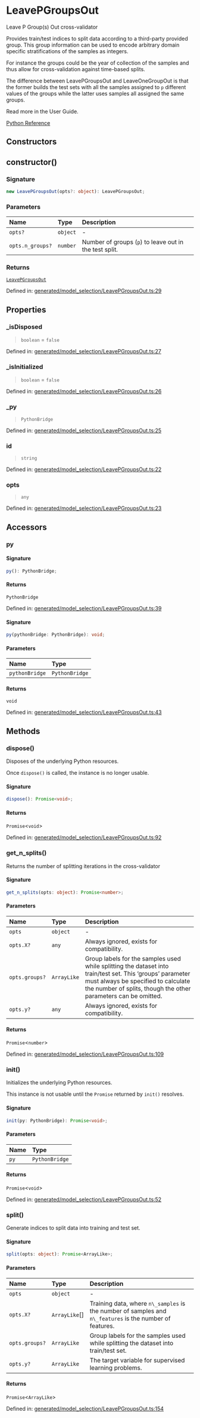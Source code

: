 # LeavePGroupsOut

Leave P Group(s) Out cross-validator

Provides train/test indices to split data according to a third-party provided group. This group information can be used to encode arbitrary domain specific stratifications of the samples as integers.

For instance the groups could be the year of collection of the samples and thus allow for cross-validation against time-based splits.

The difference between LeavePGroupsOut and LeaveOneGroupOut is that the former builds the test sets with all the samples assigned to `p` different values of the groups while the latter uses samples all assigned the same groups.

Read more in the User Guide.

[Python Reference](https://scikit-learn.org/stable/modules/generated/sklearn.model_selection.LeavePGroupsOut.html)

## Constructors

## constructor()

### Signature

```ts
new LeavePGroupsOut(opts?: object): LeavePGroupsOut;
```

### Parameters

| Name | Type | Description |
| :------ | :------ | :------ |
| `opts?` | `object` | - |
| `opts.n_groups?` | `number` | Number of groups (`p`) to leave out in the test split. |

### Returns

[`LeavePGroupsOut`](LeavePGroupsOut.md)

Defined in:  [generated/model\_selection/LeavePGroupsOut.ts:29](https://github.com/transitive-bullshit/scikit-learn-ts/blob/2fdf83f/packages/sklearn/src/generated/model_selection/LeavePGroupsOut.ts#L29)

## Properties

### \_isDisposed

> `boolean`  = `false`

Defined in:  [generated/model\_selection/LeavePGroupsOut.ts:27](https://github.com/transitive-bullshit/scikit-learn-ts/blob/2fdf83f/packages/sklearn/src/generated/model_selection/LeavePGroupsOut.ts#L27)

### \_isInitialized

> `boolean`  = `false`

Defined in:  [generated/model\_selection/LeavePGroupsOut.ts:26](https://github.com/transitive-bullshit/scikit-learn-ts/blob/2fdf83f/packages/sklearn/src/generated/model_selection/LeavePGroupsOut.ts#L26)

### \_py

> `PythonBridge`

Defined in:  [generated/model\_selection/LeavePGroupsOut.ts:25](https://github.com/transitive-bullshit/scikit-learn-ts/blob/2fdf83f/packages/sklearn/src/generated/model_selection/LeavePGroupsOut.ts#L25)

### id

> `string`

Defined in:  [generated/model\_selection/LeavePGroupsOut.ts:22](https://github.com/transitive-bullshit/scikit-learn-ts/blob/2fdf83f/packages/sklearn/src/generated/model_selection/LeavePGroupsOut.ts#L22)

### opts

> `any`

Defined in:  [generated/model\_selection/LeavePGroupsOut.ts:23](https://github.com/transitive-bullshit/scikit-learn-ts/blob/2fdf83f/packages/sklearn/src/generated/model_selection/LeavePGroupsOut.ts#L23)

## Accessors

### py

#### Signature

```ts
py(): PythonBridge;
```

#### Returns

`PythonBridge`

Defined in:  [generated/model\_selection/LeavePGroupsOut.ts:39](https://github.com/transitive-bullshit/scikit-learn-ts/blob/2fdf83f/packages/sklearn/src/generated/model_selection/LeavePGroupsOut.ts#L39)

#### Signature

```ts
py(pythonBridge: PythonBridge): void;
```

#### Parameters

| Name | Type |
| :------ | :------ |
| `pythonBridge` | `PythonBridge` |

#### Returns

`void`

Defined in: [generated/model\_selection/LeavePGroupsOut.ts:43](https://github.com/transitive-bullshit/scikit-learn-ts/blob/2fdf83f/packages/sklearn/src/generated/model_selection/LeavePGroupsOut.ts#L43)

## Methods

### dispose()

Disposes of the underlying Python resources.

Once `dispose()` is called, the instance is no longer usable.

#### Signature

```ts
dispose(): Promise<void>;
```

#### Returns

`Promise`\<`void`\>

Defined in:  [generated/model\_selection/LeavePGroupsOut.ts:92](https://github.com/transitive-bullshit/scikit-learn-ts/blob/2fdf83f/packages/sklearn/src/generated/model_selection/LeavePGroupsOut.ts#L92)

### get\_n\_splits()

Returns the number of splitting iterations in the cross-validator

#### Signature

```ts
get_n_splits(opts: object): Promise<number>;
```

#### Parameters

| Name | Type | Description |
| :------ | :------ | :------ |
| `opts` | `object` | - |
| `opts.X?` | `any` | Always ignored, exists for compatibility. |
| `opts.groups?` | `ArrayLike` | Group labels for the samples used while splitting the dataset into train/test set. This ‘groups’ parameter must always be specified to calculate the number of splits, though the other parameters can be omitted. |
| `opts.y?` | `any` | Always ignored, exists for compatibility. |

#### Returns

`Promise`\<`number`\>

Defined in:  [generated/model\_selection/LeavePGroupsOut.ts:109](https://github.com/transitive-bullshit/scikit-learn-ts/blob/2fdf83f/packages/sklearn/src/generated/model_selection/LeavePGroupsOut.ts#L109)

### init()

Initializes the underlying Python resources.

This instance is not usable until the `Promise` returned by `init()` resolves.

#### Signature

```ts
init(py: PythonBridge): Promise<void>;
```

#### Parameters

| Name | Type |
| :------ | :------ |
| `py` | `PythonBridge` |

#### Returns

`Promise`\<`void`\>

Defined in:  [generated/model\_selection/LeavePGroupsOut.ts:52](https://github.com/transitive-bullshit/scikit-learn-ts/blob/2fdf83f/packages/sklearn/src/generated/model_selection/LeavePGroupsOut.ts#L52)

### split()

Generate indices to split data into training and test set.

#### Signature

```ts
split(opts: object): Promise<ArrayLike>;
```

#### Parameters

| Name | Type | Description |
| :------ | :------ | :------ |
| `opts` | `object` | - |
| `opts.X?` | `ArrayLike`[] | Training data, where `n\_samples` is the number of samples and `n\_features` is the number of features. |
| `opts.groups?` | `ArrayLike` | Group labels for the samples used while splitting the dataset into train/test set. |
| `opts.y?` | `ArrayLike` | The target variable for supervised learning problems. |

#### Returns

`Promise`\<`ArrayLike`\>

Defined in:  [generated/model\_selection/LeavePGroupsOut.ts:154](https://github.com/transitive-bullshit/scikit-learn-ts/blob/2fdf83f/packages/sklearn/src/generated/model_selection/LeavePGroupsOut.ts#L154)
